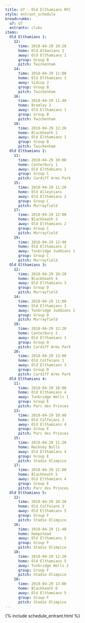 ```yaml
---
title: U7 - Old Elthamians RFC
style: entrant_schedule
breadcrumbs:
  u7: U7
  entrants: clubs
items:
  Old Elthamians 1:
    12:
      time: 2018-04-29 10:20
      home: Old Albanians 2
      away: Old Elthamians 1
      group: Group B
      pitch: Twickenham
    14:
      time: 2018-04-29 11:00
      home: Old Elthamians 1
      away: Sidcup 2
      group: Group B
      pitch: Twickenham
    16:
      time: 2018-04-29 11:40
      home: Bromley 2
      away: Old Elthamians 1
      group: Group B
      pitch: Twickenham
    18:
      time: 2018-04-29 12:20
      home: Blackheath 2
      away: Old Elthamians 1
      group: Group B
      pitch: Twickenham
  Old Elthamians 2:
    11:
      time: 2018-04-29 10:00
      home: Canterbury 1
      away: Old Elthamians 2
      group: Group C
      pitch: Cardiff Arms Park
    15:
      time: 2018-04-29 11:20
      home: Old Alleynians
      away: Old Elthamians 2
      group: Group C
      pitch: Murrayfield
    17:
      time: 2018-04-29 12:00
      home: Blackheath 3
      away: Old Elthamians 2
      group: Group C
      pitch: Murrayfield
    19:
      time: 2018-04-29 12:40
      home: Old Elthamians 2
      away: Tonbridge Juddians 1
      group: Group C
      pitch: Murrayfield
  Old Elthamians 3:
    12:
      time: 2018-04-29 10:20
      home: Blackheath 4
      away: Old Elthamians 3
      group: Group D
      pitch: Murrayfield
    14:
      time: 2018-04-29 11:00
      home: Old Elthamians 3
      away: Tonbridge Juddians 2
      group: Group D
      pitch: Murrayfield
    18:
      time: 2018-04-29 12:20
      home: Canterbury 2
      away: Old Elthamians 3
      group: Group D
      pitch: Cardiff Arms Park
    20:
      time: 2018-04-29 13:00
      home: Old Colfeians 1
      away: Old Elthamians 3
      group: Group D
      pitch: Cardiff Arms Park
  Old Elthamians 4:
    11:
      time: 2018-04-29 10:00
      home: Old Elthamians 4
      away: Tunbridge Wells 1
      group: Group E
      pitch: Parc des Princes
    13:
      time: 2018-04-29 10:40
      home: Old Colfeians 2
      away: Old Elthamians 4
      group: Group E
      pitch: Parc des Princes
    15:
      time: 2018-04-29 11:20
      home: Hackney Bulls
      away: Old Elthamians 4
      group: Group E
      pitch: Stadio Olimpico
    17:
      time: 2018-04-29 12:00
      home: Blackheath 5
      away: Old Elthamians 4
      group: Group E
      pitch: Parc des Princes
  Old Elthamians 5:
    12:
      time: 2018-04-29 10:20
      home: Old Colfeians 3
      away: Old Elthamians 5
      group: Group F
      pitch: Stadio Olimpico
    16:
      time: 2018-04-29 11:40
      home: Hampstead
      away: Old Elthamians 5
      group: Group F
      pitch: Stadio Olimpico
    18:
      time: 2018-04-29 12:20
      home: Old Elthamians 5
      away: Tunbridge Wells 2
      group: Group F
      pitch: Stadio Olimpico
    20:
      time: 2018-04-29 13:00
      home: Blackheath 6
      away: Old Elthamians 5
      group: Group F
      pitch: Stadio Olimpico
---
```


{% include schedule_entrant.html %}
